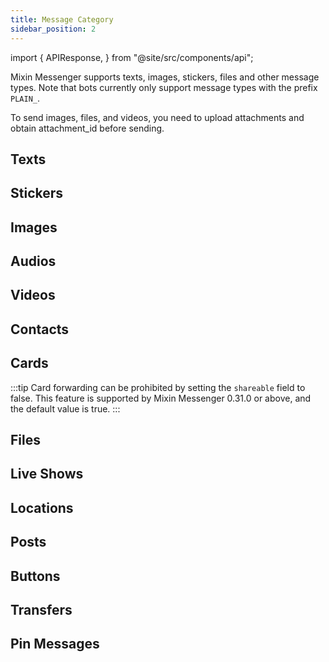 ```yaml
---
title: Message Category
sidebar_position: 2
---
```


import {
  APIResponse,
} from "@site/src/components/api";

Mixin Messenger supports texts, images, stickers, files and other message types. Note that bots currently only support message types with the prefix `PLAIN_`.

To send images, files, and videos, you need to upload attachments and obtain attachment_id before sending.

## Texts

<APIResponse name="msg_text" />

## Stickers

<APIResponse name="msg_sticker" />

## Images

<APIResponse name="msg_image" />

## Audios

<APIResponse name="msg_audio" />

## Videos

<APIResponse name="msg_video" />

## Contacts

<APIResponse name="msg_contact" />

## Cards

<APIResponse name="msg_card" />

:::tip
Card forwarding can be prohibited by setting the `shareable` field to false. This feature is supported by Mixin Messenger 0.31.0 or above, and the default value is true.
:::

## Files

<APIResponse name="msg_file" />

## Live Shows

<APIResponse name="msg_live" />

## Locations

<APIResponse name="msg_location" />

## Posts

<APIResponse name="msg_post" />

## Buttons

<APIResponse name="msg_buttons" />

## Transfers

<APIResponse name="msg_transfer" />

## Pin Messages

<APIResponse name="pin_message" />
